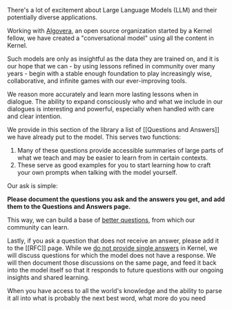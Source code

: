 There's a lot of excitement about Large Language Models (LLM) and their potentially diverse applications.

Working with [Algovera](https://app.algovera.ai/), an open source organization started by a Kernel fellow, we have created a "conversational model" using all the content in Kernel. 

Such models are only as insightful as the data they are trained on, and it is our hope that we can - by using lessons refined in community over many years - begin with a stable enough foundation to play increasingly wise, collaborative, and infinite games with our ever-improving tools.

We reason more accurately and learn more lasting lessons when in dialogue. The ability to expand consciously who and what we include in our dialogues is interesting and powerful, especially when handled with care and clear intention.

We provide in this section of the library a list of [[Questions and Answers]] we have already put to the model. This serves two functions:

1. Many of these questions provide accessible summaries of large parts of what we teach and may be easier to learn from in certain contexts.
2. These serve as good examples for you to start learning how to craft your own prompts when talking with the model yourself.

Our ask is simple:

**Please document the questions you ask and the answers you get, and add them to the Questions and Answers page.**

This way, we can build a base of [better questions](https://kernel.community/en/learn/module-2/better-questions), from which our community can learn. 

Lastly, if you ask a question that does not receive an answer, please add it to the [[RFC]] page. While we [do not provide single answers](https://www.kernel.community/en/learn/module-0/play-of-pattern) in Kernel, we will discuss questions for which the model does not have a response. We will then document those discussions on the same page, and feed it back into the model itself so that it responds to future questions with our ongoing insights and shared learning.



When you have access
to all the world's knowledge
and the ability to parse it all
into what is probably
the next best word,
what more do you need